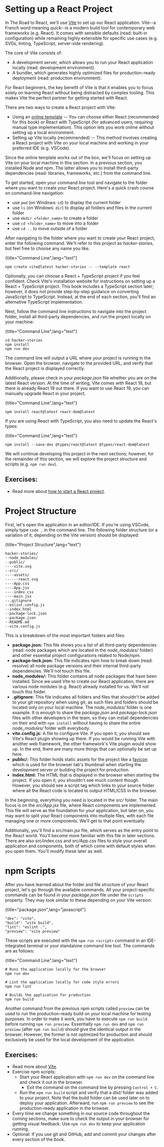 # Setting up a React Project

In The Road to React, we'll use [Vite](https://bit.ly/3BsG1TH) to set up our React application. Vite--a French word meaning quick--is a modern build tool for contemporary web frameworks (e.g. React). It comes with sensible defaults (read: built-in configuration) while remaining highly extensible for specific use cases (e.g. SVGs, linting, TypeScript, server-side rendering).

The core of Vite consists of:

* A development server, which allows you to run your React application locally (read: development environment).
* A bundler, which generates highly optimized files for production-ready deployment (read: production environment).

For React beginners, the key benefit of Vite is that it enables you to focus solely on learning React without being distracted by complex tooling. This makes Vite the perfect partner for getting started with React.

There are two ways to create a React project with Vite:

* Using an [online template](https://bit.ly/3RPAZWz) -- You can choose either React (recommended for this book) or React with TypeScript (for advanced users, requiring manual type implementation). This option lets you work online without setting up a local environment.
* Setting up Vite locally (recommended) -- This method involves creating a React project with Vite on your local machine and working in your preferred IDE (e.g. VSCode).

Since the online template works out of the box, we'll focus on setting up Vite on your local machine in this section. In a previous section, you installed Node and npm. The latter allows you to install third-party dependencies (read: libraries, frameworks, etc.) from the command line.

To get started, open your command line tool and navigate to the folder where you want to create your React project. Here's a quick crash course on command-line navigation:

* use `pwd` (on Windows: `cd`) to display the current folder
* use `ls` (on Windows: `dir`) to display all folders and files in the current folder
* use `mkdir <folder_name>` to create a folder
* use `cd <folder_name>` to move into a folder
* use `cd ..` to move outside of a folder

After navigating to the folder where you want to create your React project, enter the following command. We'll refer to this project as *hacker-stories*, but feel free to choose any name you like.

{title="Command Line",lang="text"}
~~~~~~~
npm create vite@latest hacker-stories -- --template react
~~~~~~~

Optionally, you can choose a React + TypeScript project if you feel confident. Check Vite's installation website for instructions on setting up a React + TypeScript project. This book includes a TypeScript section later; however, it does not provide step-by-step guidance on converting JavaScript to TypeScript. Instead, at the end of each section, you'll find an alternative TypeScript implementation.

Next, follow the command line instructions to navigate into the project folder, install all third-party dependencies, and run the project locally on your machine:

{title="Command Line",lang="text"}
~~~~~~~
cd hacker-stories
npm install
npm run dev
~~~~~~~

The command line will output a URL where your project is running in the browser. Open the browser, navigate to the provided URL, and verify that the React project is displayed correctly.

Additionally, please check in your *package.json* file whether you are on the latest React version. At the time of writing, Vite comes with React 18, but there is already React 19 out there. If you want to use React 19, you can manually upgrade React in your project.

{title="Command Line",lang="text"}
~~~~~~~
npm install react@latest react-dom@latest
~~~~~~~

If you are using React with TypeScript, you also need to update the React's types:

{title="Command Line",lang="text"}
~~~~~~~
npm install --save-dev @types/react@latest @types/react-dom@latest
~~~~~~~

We will continue developing this project in the next sections; however, for the remainder of this section, we will explore the project structure and scripts (e.g. `npm run dev`).

## Exercises:

* Read more about [how to start a React project](https://www.robinwieruch.de/react-starter/).

# Project Structure

First, let's open the application in an editor/IDE. If you're using VSCode, simply type `code .` in the command line. The following folder structure (or a variation of it, depending on the Vite version) should be displayed:

{title="Project Structure",lang="text"}
~~~~~~~
hacker-stories/
--node_modules/
--public/
----vite.svg
--src/
----assets/
------react.svg
----App.css
----App.jsx
----index.css
----main.jsx
--.gitignore
--eslint.config.js
--index.html
--package-lock.json
--package.json
--README.md
--vite.config.js
~~~~~~~

This is a breakdown of the most important folders and files:

* **package.json:** This file shows you a list of all third-party dependencies (read: node packages which are located in the *node_modules/* folder) and other essential project configurations related to Node/npm.
* **package-lock.json:** This file indicates npm how to break down (read: resolve) all node package versions and their internal third-party dependencies. We'll not touch this file.
* **node_modules/:** This folder contains all node packages that have been installed. Since we used Vite to create our React application, there are various node modules (e.g. React) already installed for us. We'll not touch this folder.
* **.gitignore:** This file indicates all folders and files that shouldn't be added to your git repository when using git, as such files and folders should be located only on your local machine. The *node_modules/* folder is one example. It is enough to share the *package.json* and *package-lock.json* files with other developers in the team, so they can install dependencies on their end with `npm install` without having to share the entire *node_modules/* folder with everybody.
* **vite.config.js:** A file to configure Vite. If you open it, you should see Vite's React plugin showing up there. If you would be running Vite with another web framework, the other framework's Vite plugin would show up. In the end, there are many more things that can optionally be set up here.
* **public/:** This folder holds static assets for the project like a [favicon](https://bit.ly/3QvRupG) which is used for the browser tab's thumbnail when starting the development server or building the project for production.
* **index.html:** The HTML that is displayed in the browser when starting the project. If you open it, you shouldn't see much content though. However, you should see a script tag which links to your source folder where all the React code is located to output HTML/CSS in the browser.

In the beginning, everything you need is located in the *src/* folder. The main focus is on the *src/App.jsx* file, where React components are implemented. This file will serve as the foundation for your application, but later on, you may want to split your React components into multiple files, with each file managing one or more components. We'll get to that point eventually.

Additionally, you'll find a src/main.jsx file, which serves as the entry point to the React world. You'll become more familiar with this file in later sections. There are also src/index.css and src/App.css files to style your overall application and components, both of which come with default styles when you open them. You'll modify these later as well.

# npm Scripts

After you have learned about the folder and file structure of your React project, let's go through the available commands. All your project-specific commands can be found in your *package.json* file under the `scripts` property. They may look similar to these depending on your Vite version:

{title="package.json",lang="javascript"}
~~~~~~~
"dev": "vite",
"build": "vite build",
"lint": "eslint .",
"preview": "vite preview"
~~~~~~~

These scripts are executed with the `npm run <script>` command in an IDE-integrated terminal or your standalone command line tool. The commands are as follows:

{title="Command Line",lang="text"}
~~~~~~~
# Runs the application locally for the browser
npm run dev

# Lint the application locally for code style errors
npm run lint

# Builds the application for production
npm run build
~~~~~~~

Another command from the previous npm scripts called `preview` can be used to run the production-ready build on your local machine for testing purposes. In order to make it work, you have to execute `npm run build` before running `npm run preview`. Essentially `npm run dev` and `npm run preview` (after `npm run build`) should give the identical output in the browser. However, the former is not optimized for production and should exclusively be used for the local development of the application.

## Exercises:

* Read more about [Vite](https://bit.ly/3BsG1TH).
* Exercise npm scripts:
  * Start your React application with `npm run dev` on the command line and check it out in the browser.
    * Exit the command on the command line by pressing `Control + C`.
  * Run the `npm run build` script and verify that a *dist/* folder was added to your project. Note that the build folder can be used later on to deploy your application. Afterward, run `npm run preview` to see the production-ready application in the browser.
* Every time we change something in our source code throughout the coming sections, make sure to check the output in your browser for getting visual feedback. Use `npm run dev` to keep your application running.
* Optional: If you use git and GitHub, add and commit your changes after every section of the book.
